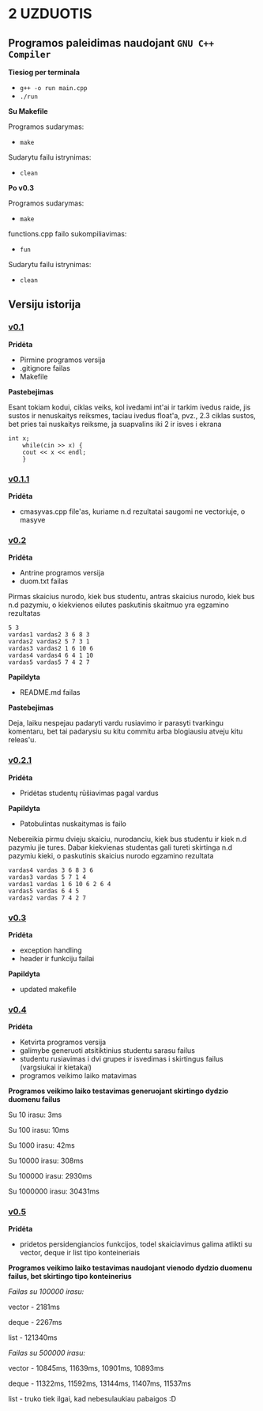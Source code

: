  # 2 UZDUOTIS 
 ## Programos paleidimas naudojant `GNU C++ Compiler`
**Tiesiog per terminala**
- `g++ -o run main.cpp `
- `./run`

**Su Makefile**

Programos sudarymas:
- `make`

Sudarytu failu istrynimas:
- `clean`

**Po v0.3**

Programos sudarymas:
- `make`

functions.cpp failo sukompiliavimas:
- `fun`

Sudarytu failu istrynimas:
- `clean`

## Versiju istorija

### [v0.1](https://github.com/simassimonas/ObjProg-2uzd/releases/tag/v0.1)
**Pridėta**
- Pirmine programos versija
- .gitignore failas
- Makefile

**Pastebejimas**

Esant tokiam kodui, ciklas veiks, kol ivedami int'ai ir tarkim ivedus raide, jis sustos ir nenuskaitys reiksmes, taciau ivedus float'a, pvz., 2.3 ciklas sustos, bet pries tai nuskaitys reiksme, ja suapvalins iki 2 ir isves i ekrana 

```shell
int x;
    while(cin >> x) {
    cout << x << endl;
    }
```

### [v0.1.1](https://github.com/simassimonas/ObjProg-2uzd/releases/tag/v0.1.1)
**Pridėta**
- cmasyvas.cpp file'as, kuriame n.d rezultatai saugomi ne vectoriuje, o masyve

### [v0.2](https://github.com/simassimonas/ObjProg-2uzd/releases/tag/v0.2)
**Pridėta**
- Antrine programos versija
- duom.txt failas

Pirmas skaicius nurodo, kiek bus studentu, antras skaicius nurodo, kiek bus n.d pazymiu, o kiekvienos eilutes paskutinis skaitmuo yra egzamino rezultatas

```shell
5 3
vardas1 vardas2 3 6 8 3
vardas2 vardas2 5 7 3 1
vardas3 vardas2 1 6 10 6
vardas4 vardas4 6 4 1 10
vardas5 vardas5 7 4 2 7
```

**Papildyta**
- README.md failas

**Pastebejimas**

Deja, laiku nespejau padaryti vardu rusiavimo ir parasyti tvarkingu komentaru, bet tai padarysiu su kitu commitu arba blogiausiu atveju kitu releas'u.

### [v0.2.1](https://github.com/simassimonas/ObjProg-2uzd/releases/tag/v0.2.1)
**Pridėta**
- Pridėtas studentų rūšiavimas pagal vardus

**Papildyta**
- Patobulintas nuskaitymas is failo

Nebereikia pirmu dvieju skaiciu, nurodanciu, kiek bus studentu ir kiek n.d pazymiu jie tures. Dabar kiekvienas studentas gali tureti skirtinga n.d pazymiu kieki, o paskutinis skaicius nurodo egzamino rezultata

```shell
vardas4 vardas 3 6 8 3 6 
vardas3 vardas 5 7 1 4
vardas1 vardas 1 6 10 6 2 6 4 
vardas5 vardas 6 4 5
vardas2 vardas 7 4 2 7
```
### [v0.3](https://github.com/simassimonas/ObjProg-2uzd/releases/tag/v0.3)
**Pridėta**
- exception handling
- header ir funkciju failai

**Papildyta**
- updated makefile

### [v0.4](https://github.com/simassimonas/ObjProg-2uzd/releases/tag/v0.4)
**Pridėta**
- Ketvirta programos versija
- galimybe generuoti atsitiktinius studentu sarasu failus
- studentu rusiavimas i dvi grupes ir isvedimas i skirtingus failus (vargsiukai ir kietakai)
- programos veikimo laiko matavimas

**Programos veikimo laiko testavimas generuojant skirtingo dydzio duomenu failus**

Su 10 irasu: 3ms 

Su 100 irasu: 10ms

Su 1000 irasu: 42ms

Su 10000 irasu: 308ms 

Su 100000 irasu: 2930ms

Su 1000000 irasu: 30431ms

### [v0.5](https://github.com/simassimonas/ObjProg-2uzd/releases/tag/v0.5)
**Pridėta**
- pridetos persidengiancios funkcijos, todel skaiciavimus galima atlikti su vector, deque ir list tipo konteineriais

**Programos veikimo laiko testavimas naudojant vienodo dydzio duomenu failus, bet skirtingo tipo konteinerius**

*Failas su 100000 irasu:*

vector - 2181ms

deque - 2267ms

list - 121340ms


*Failas su 500000 irasu:*

vector - 10845ms, 11639ms, 10901ms, 10893ms

deque - 11322ms, 11592ms, 13144ms, 11407ms, 11537ms

list - truko tiek ilgai, kad nebesulaukiau pabaigos :D

